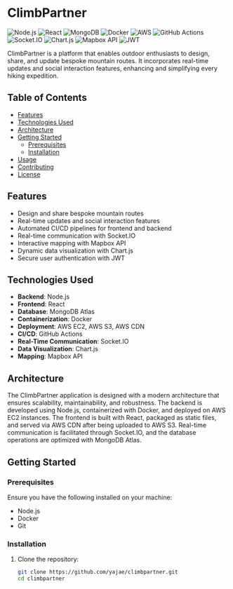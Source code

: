 # ClimbPartner

![Node.js](https://img.shields.io/badge/Node.js-v14.17.0-green)
![React](https://img.shields.io/badge/React-17.0.2-blue)
![MongoDB](https://img.shields.io/badge/MongoDB-Atlas-green)
![Docker](https://img.shields.io/badge/Docker-20.10.7-blue)
![AWS](https://img.shields.io/badge/AWS-EC2%20%7C%20S3%20%7C%20CDN-orange)
![GitHub Actions](https://img.shields.io/badge/GitHub%20Actions-CI%2FCD-yellow)
![Socket.IO](https://img.shields.io/badge/Socket.IO-4.0.1-black)
![Chart.js](https://img.shields.io/badge/Chart.js-3.5.1-red)
![Mapbox API](https://img.shields.io/badge/Mapbox%20API-2.5.0-lightblue)
![JWT](https://img.shields.io/badge/JWT-Security-green)

ClimbPartner is a platform that enables outdoor enthusiasts to design, share, and update bespoke mountain routes. It incorporates real-time updates and social interaction features, enhancing and simplifying every hiking expedition.

## Table of Contents
- [Features](#features)
- [Technologies Used](#technologies-used)
- [Architecture](#architecture)
- [Getting Started](#getting-started)
  - [Prerequisites](#prerequisites)
  - [Installation](#installation)
- [Usage](#usage)
- [Contributing](#contributing)
- [License](#license)

## Features
- Design and share bespoke mountain routes
- Real-time updates and social interaction features
- Automated CI/CD pipelines for frontend and backend
- Real-time communication with Socket.IO
- Interactive mapping with Mapbox API
- Dynamic data visualization with Chart.js
- Secure user authentication with JWT

## Technologies Used
- **Backend**: Node.js
- **Frontend**: React
- **Database**: MongoDB Atlas
- **Containerization**: Docker
- **Deployment**: AWS EC2, AWS S3, AWS CDN
- **CI/CD**: GitHub Actions
- **Real-Time Communication**: Socket.IO
- **Data Visualization**: Chart.js
- **Mapping**: Mapbox API

## Architecture
The ClimbPartner application is designed with a modern architecture that ensures scalability, maintainability, and robustness. The backend is developed using Node.js, containerized with Docker, and deployed on AWS EC2 instances. The frontend is built with React, packaged as static files, and served via AWS CDN after being uploaded to AWS S3. Real-time communication is facilitated through Socket.IO, and the database operations are optimized with MongoDB Atlas.

## Getting Started

### Prerequisites
Ensure you have the following installed on your machine:
- Node.js
- Docker
- Git

### Installation

1. Clone the repository:
   ```sh
   git clone https://github.com/yajae/climbpartner.git
   cd climbpartner

